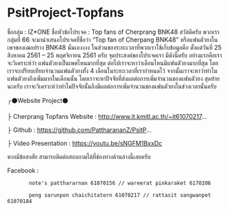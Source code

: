 # PsitProject-Topfans
ชื่อกลุ่ม : IZ*ONE
ชื่อหัวข้อโปรเจค : Top fans of Cherprang BNK48
    สวัสดีครับ พวกเรากลุ่มที่ 66 จะมานำเสนอโปรเจคที่ชื่อว่า “Top fan of Cherpang BNK48” หรือแฟนตัวยงในเพจของเฌอปราง BNK48 นั่นเองงงง ในส่วนของระยะเวลาที่พวกเราใช้เก็บข้อมูลคือ ตั้งแต่วันที่ 25 สิงหาคม 2561 – 25 พฤศจิกายน 2561 ครับ
  	จุดประสงค์ของโปรเจคเรา มีดังนี้ครับ อย่างแรกคือเราจะวิเคราะห์ว่า แฟนตัวยงเป็นเพศไหนมากที่สุด ต่อไปเราจะหาว่าเดือนไหนมีแฟนตัวยงมากที่สุด โดยเราจะเปรียบเทียบจำนวนแฟนตัวยงทั้ง 4 เดือนในระยะเวลาที่เรากำหนดไว้ จากนั้นเราจะหาว่าทำไมแฟนตัวยงถึงเพิ่มมากในเดือนนั้น โดยเราจะหาปัจจัยที่ส่งผลต่อการเพิ่มจำนวนของแฟนตัวยง สุดท้ายนะครับ เราจะวิเคราะห์ว่าทำไมปัจจัยนั้นถึงมีผลต่อการเพิ่มจำนวนของแฟนตัวยงในช่วงเวลานั้นครับ

┌⚫Website Project⚫

├ Cherprang Topfans Website :  http://www.it.kmitl.ac.th/~it61070217...

├ Github : https://github.com/PattharananZ/PsitP...

├ Video Presentation : https://youtu.be/sNGFM1BxxDc

หากมีข้อสงสัย สามารถติดต่อสอบถามได้ที่ช่องทางด้านล่างนี้เลยครับ

Facebook : 

           note's patthararnan 61070156 // wareerat pinkaraket 6170206 
           
           peng sarunpon chaichitatorn 61070217 // rattasit sangwanpet 61070184
